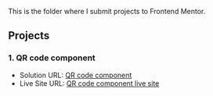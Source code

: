 This is the folder where I submit projects to Frontend Mentor.

## Projects
### 1. QR code component
- Solution URL: [QR code component](https://github.com/garyeung/Frontend-Mentor-Challenges/tree/master/qr-code-component-main)
- Live Site URL: [QR code component live site](https://garyeung.github.io/qr-code-component-main/index.html)
